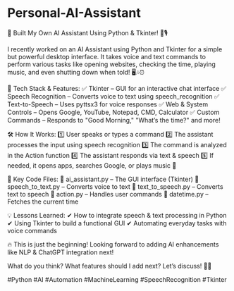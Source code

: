 # Personal-AI-Assistant

🚀 Built My Own AI Assistant Using Python & Tkinter! 🤖🎙️

I recently worked on an AI Assistant using Python and Tkinter for a simple but powerful desktop interface. It takes voice and text commands to perform various tasks like opening websites, checking the time, playing music, and even shutting down when told! 🖥️🎶⏰

🔧 Tech Stack & Features:
✅ Tkinter – GUI for an interactive chat interface
✅ Speech Recognition – Converts voice to text using speech_recognition
✅ Text-to-Speech – Uses pyttsx3 for voice responses
✅ Web & System Controls – Opens Google, YouTube, Notepad, CMD, Calculator
✅ Custom Commands – Responds to "Good Morning," "What’s the time?" and more!

🛠️ How It Works:
1️⃣ User speaks or types a command
2️⃣ The assistant processes the input using speech recognition
3️⃣ The command is analyzed in the Action function
4️⃣ The assistant responds via text & speech
5️⃣ If needed, it opens apps, searches Google, or plays music 🎵

📌 Key Code Files:
🔹 ai_assistant.py – The GUI interface (Tkinter)
🔹 speech_to_text.py – Converts voice to text
🔹 text_to_speech.py – Converts text to speech
🔹 action.py – Handles user commands
🔹 datetime.py – Fetches the current time

💡 Lessons Learned:
✔ How to integrate speech & text processing in Python
✔ Using Tkinter to build a functional GUI
✔ Automating everyday tasks with voice commands

🔥 This is just the beginning! Looking forward to adding AI enhancements like NLP & ChatGPT integration next!

What do you think? What features should I add next? Let’s discuss! 🚀💬


#Python #AI #Automation #MachineLearning #SpeechRecognition #Tkinter

